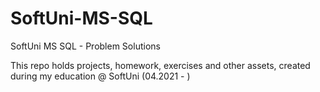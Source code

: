 # SoftUni-MS-SQL
SoftUni MS SQL - Problem Solutions

This repo holds projects, homework, exercises and other assets, created during my education @ SoftUni (04.2021 - )
